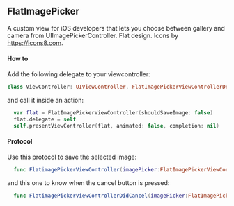 ## FlatImagePicker
A custom view for iOS developers that lets you choose between gallery and camera from UIImagePickerController.
Flat design. Icons by https://icons8.com.

#### How to
Add the following delegate to your viewcontroller:

```swift
class ViewController: UIViewController, FlatImagePickerViewControllerDelegate
```
and call it inside an action:
```swift
  var flat = FlatImagePickerViewController(shouldSaveImage: false)
  flat.delegate = self
  self.presentViewController(flat, animated: false, completion: nil)
```

#### Protocol
Use this protocol to save the selected image:
```swift
  func FlatimagePickerViewController(imagePicker:FlatImagePickerViewController, didSelectImage image: UIImage)
```
and this one to know when the cancel button is pressed:
```swift
  func FlatimagePickerViewControllerDidCancel(imagePicker:FlatImagePickerViewController)
  ```

